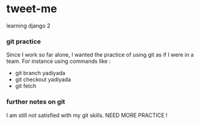 # tweet-me
learning django 2

### git practice
Since I work so far alone, I wanted the practice of using git as if I were in a team.
For instance using commands like :
- git branch yadiyada
- git checkout yadiyada
- git fetch

### further notes on git
I am still not satisfied with my git skills. NEED MORE PRACTICE !